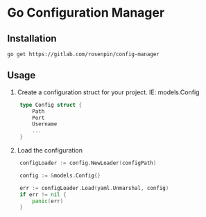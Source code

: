 # Go Configuration Manager

## Installation
```go get https://gitlab.com/rosenpin/config-manager```

## Usage
1. Create a configuration struct for your project. IE: models.Config
``` go
    type Config struct {
        Path
        Port
        Username
        ...
    }
```
2. Load the configuration
``` go
    configLoader := config.NewLoader(configPath)

	config := &models.Config{}

	err := configLoader.Load(yaml.Unmarshal, config)
	if err != nil {
		panic(err)
	}
```
